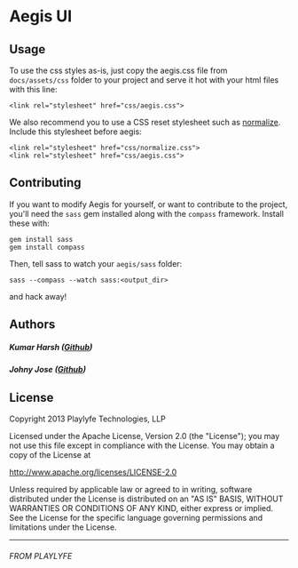 # Aegis UI

## Usage
To use the css styles as-is, just copy the aegis.css file from `docs/assets/css` folder
to your project and serve it hot with your html files with this line:

    <link rel="stylesheet" href="css/aegis.css">

We also recommend you to use a CSS reset stylesheet such as [normalize](http://necolas.github.io/normalize.css/). Include this stylesheet before aegis:

    <link rel="stylesheet" href="css/normalize.css">
    <link rel="stylesheet" href="css/aegis.css">


## Contributing

If you want to modify Aegis for yourself, or want to contribute to the project,
you'll need the `sass` gem installed along with the `compass` framework.
Install these with:

    gem install sass
    gem install compass

Then, tell sass to watch your `aegis/sass` folder:

    sass --compass --watch sass:<output_dir>

and hack away!

## Authors

##### Kumar Harsh ([Github](https://github.com/kumarharsh))
##### Johny Jose  ([Github](https://github.com/atrniv))


## License

Copyright 2013 Playlyfe Technologies, LLP

Licensed under the Apache License, Version 2.0 (the "License");
you may not use this file except in compliance with the License.
You may obtain a copy of the License at

  http://www.apache.org/licenses/LICENSE-2.0

Unless required by applicable law or agreed to in writing, software
distributed under the License is distributed on an "AS IS" BASIS,
WITHOUT WARRANTIES OR CONDITIONS OF ANY KIND, either express or implied.
See the License for the specific language governing permissions and
limitations under the License.

---



###### FROM PLAYLYFE
